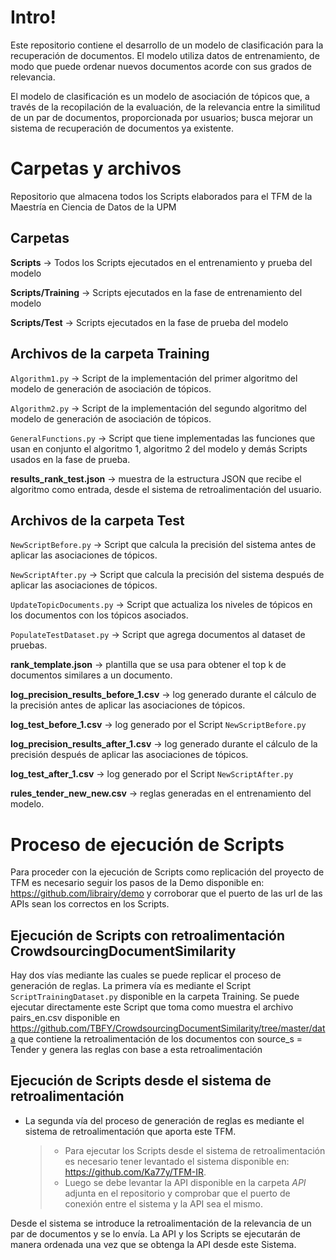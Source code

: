 # Intro!

Este repositorio contiene el desarrollo de un modelo de clasificación para la recuperación de documentos. El modelo utiliza datos de entrenamiento, de modo que puede ordenar nuevos documentos acorde con sus grados de relevancia.

El modelo de clasificación es un modelo de asociación de tópicos que, a través de la recopilación de la evaluación, de la relevancia entre la similitud de un par de documentos, proporcionada por usuarios; busca mejorar un sistema de recuperación de documentos ya existente.

# Carpetas y archivos

Repositorio que almacena todos los Scripts elaborados para el TFM de la Maestría en Ciencia de Datos de la UPM

## Carpetas
**Scripts** -> Todos los Scripts ejecutados en el entrenamiento y prueba del modelo

**Scripts/Training** -> Scripts ejecutados en la fase de entrenamiento del modelo

**Scripts/Test** -> Scripts ejecutados en la fase de prueba del modelo

## Archivos de la carpeta Training

`Algorithm1.py` -> Script de la implementación del primer algoritmo del modelo de generación de asociación de tópicos.

`Algorithm2.py` -> Script de la implementación del segundo algoritmo del modelo de generación de asociación de tópicos.

`GeneralFunctions.py` -> Script que tiene implementadas las funciones que usan en conjunto el algoritmo 1, algoritmo 2 del modelo y demás Scripts usados en la fase de prueba.

**results_rank_test.json** -> muestra de la estructura JSON que recibe el algoritmo como entrada, desde el sistema de retroalimentación del usuario. 

## Archivos de la carpeta Test

`NewScriptBefore.py` -> Script que calcula la precisión del sistema antes de aplicar las asociaciones de tópicos.

`NewScriptAfter.py` -> Script que calcula la precisión del sistema después de aplicar las asociaciones de tópicos.

`UpdateTopicDocuments.py` -> Script que actualiza los niveles de tópicos en los documentos con los tópicos asociados.

`PopulateTestDataset.py` -> Script que agrega documentos al dataset de pruebas.

**rank_template.json** -> plantilla que se usa para obtener el top k de documentos similares a un documento.

**log_precision_results_before_1.csv** -> log generado durante el cálculo de la precisión antes de aplicar las asociaciones de tópicos.

**log_test_before_1.csv** -> log generado por el Script `NewScriptBefore.py`

**log_precision_results_after_1.csv** -> log generado durante el cálculo de la precisión después de aplicar las asociaciones de tópicos.

**log_test_after_1.csv** -> log generado por el Script `NewScriptAfter.py`

**rules_tender_new_new.csv** -> reglas generadas en el entrenamiento del modelo.
 
# Proceso de ejecución de Scripts

Para proceder con la ejecución de Scripts como replicación del proyecto de TFM es necesario seguir los pasos de la Demo disponible en: https://github.com/librairy/demo y corroborar que el puerto de las url de las APIs sean los correctos en los Scripts.

## Ejecución de Scripts con retroalimentación CrowdsourcingDocumentSimilarity

Hay dos vías mediante las cuales se puede replicar el proceso de generación de reglas. La primera vía es mediante el Script `ScriptTrainingDataset.py` disponible en la carpeta Training. Se puede ejecutar directamente este Script que toma como muestra el archivo pairs_en.csv disponible en https://github.com/TBFY/CrowdsourcingDocumentSimilarity/tree/master/data que contiene la retroalimentación de los documentos con source_s = Tender y genera las reglas con base a esta retroalimentación

## Ejecución de Scripts desde el sistema de retroalimentación

- La segunda vía del proceso de generación de reglas es mediante el sistema de retroalimentación que aporta este TFM.
	> * Para ejecutar los Scripts desde el sistema de retroalimentación es necesario tener levantado el sistema disponible en: https://github.com/Ka77y/TFM-IR.
	> * Luego se debe levantar la API disponible en la carpeta *API* adjunta en el repositorio y comprobar que el puerto de conexión entre el sistema y la API sea el mismo.

Desde el sistema se introduce la retroalimentación de la relevancia de un par de documentos y se lo envía. La API y los Scripts se ejecutarán de manera ordenada una vez que se obtenga la API desde este Sistema. 
